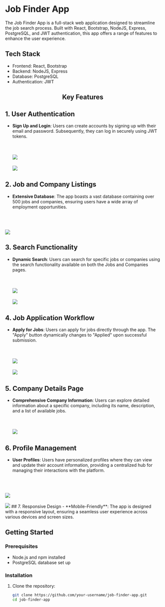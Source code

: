 # Job Finder App

The Job Finder App is a full-stack web application designed to streamline the job search process. Built with React, Bootstrap, NodeJS, Express, PostgreSQL, and JWT authentication, this app offers a range of features to enhance the user experience.

## Tech Stack

- Frontend: React, Bootstrap
- Backend: NodeJS, Express
- Database: PostgreSQL
- Authentication: JWT
  
## <p align="center">Key Features</p>

## 1. User Authentication

- **Sign Up and Login**: Users can create accounts by signing up with their email and password. Subsequently, they can log in securely using JWT tokens.
  <br><br/><br><br/>
  <img src="https://github.com/serenkapanoglu/seren-job-searchh/blob/main/images/Screen%20Shot%202024-01-09%20at%202.16.59%20AM.png?raw=true" />
  <br><br/>
  <img src="https://github.com/serenkapanoglu/seren-job-searchh/blob/main/images/Screen%20Shot%202024-01-09%20at%202.17.09%20AM.png" />

## 2. Job and Company Listings

- **Extensive Database**: The app boasts a vast database containing over 500 jobs and companies, ensuring users have a wide array of employment opportunities.
<br><br/><br><br/>
<img src="https://github.com/serenkapanoglu/seren-job-searchh/blob/main/images/Screen%20Shot%202024-01-09%20at%202.17.28%20AM.png" />

## 3. Search Functionality

- **Dynamic Search**: Users can search for specific jobs or companies using the search functionality available on both the Jobs and Companies pages.
  <br><br/><br><br/>
  <img src="https://github.com/serenkapanoglu/seren-job-searchh/blob/main/images/Screen%20Shot%202024-01-09%20at%202.17.48%20AM.png" />
  <br><br/>
  <img src="https://github.com/serenkapanoglu/seren-job-searchh/blob/main/images/Screen%20Shot%202024-01-09%20at%202.18.11%20AM.png" />
  
  
## 4. Job Application Workflow

- **Apply for Jobs**: Users can apply for jobs directly through the app. The "Apply" button dynamically changes to "Applied" upon successful submission.
  <br><br/><br><br/>
  <img src="https://github.com/serenkapanoglu/seren-job-searchh/blob/main/images/Screen%20Shot%202024-01-09%20at%202.18.01%20AM.png" />
  <br><br/>
  <img src="https://github.com/serenkapanoglu/seren-job-searchh/blob/main/images/Screen%20Shot%202024-01-09%20at%202.18.40%20AM.png" />

## 5. Company Details Page
- **Comprehensive Company Information**: Users can explore detailed information about a specific company, including its name, description, and a list of available jobs.
  <br><br/><br><br/>
  <img src="https://github.com/serenkapanoglu/seren-job-searchh/blob/main/images/Screen%20Shot%202024-01-09%20at%202.18.24%20AM.png" />

## 6. Profile Management
- **User Profiles**: Users have personalized profiles where they can view and update their account information, providing a centralized hub for managing their interactions with the platform.
  <br><br/><br><br/>
<img src="https://github.com/serenkapanoglu/seren-job-searchh/blob/main/images/Screen%20Shot%202024-01-09%20at%202.18.53%20AM.png" />
<br><br/>
<img src="https://github.com/serenkapanoglu/seren-job-searchh/blob/main/images/Screen%20Shot%202024-01-09%20at%202.19.08%20AM.png" />
## 7. Responsive Design
- **Mobile-Friendly**: The app is designed with a responsive layout, ensuring a seamless user experience across various devices and screen sizes.



## Getting Started

### Prerequisites

- Node.js and npm installed
- PostgreSQL database set up

### Installation

1. Clone the repository:

   ```bash
   git clone https://github.com/your-username/job-finder-app.git
   cd job-finder-app
